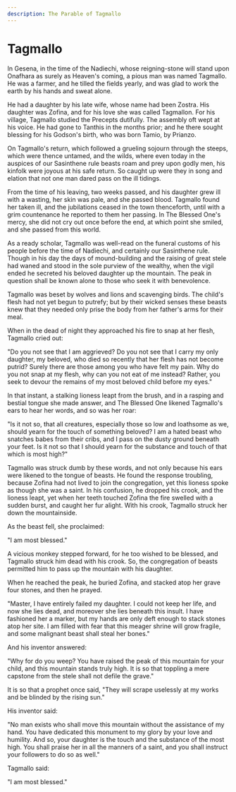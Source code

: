 ```yaml
---
description: The Parable of Tagmallo
---
```


# Tagmallo

In Gesena, in the time of the Nadiechi, whose reigning-stone will stand upon Onafhara as surely as Heaven's coming, a pious man was named Tagmallo. He was a farmer, and he tilled the fields yearly, and was glad to work the earth by his hands and sweat alone.&#x20;

He had a daughter by his late wife, whose name had been Zostra. His daughter was Zofina, and for his love she was called Tagmallon. For his village, Tagmallo studied the Precepts dutifully. The assembly oft wept at his voice. He had gone to Tanthis in the months prior; and he there sought blessing for his Godson's birth, who was born Tamio, by Prianzo.&#x20;

On Tagmallo's return, which followed a grueling sojourn through the steeps, which were thence untamed, and the wilds, where even today in the auspices of our Sasinthene rule beasts roam and prey upon godly men, his kinfolk were joyous at his safe return. So caught up were they in song and elation that not one man dared pass on the ill tidings.

From the time of his leaving, two weeks passed, and his daughter grew ill with a wasting, her skin was pale, and she passed blood. Tagmallo found her taken ill, and the jubilations ceased in the town thenceforth, until with a grim countenance he reported to them her passing. In The Blessed One's mercy, she did not cry out once before the end, at which point she smiled, and she passed from this world.

As a ready scholar, Tagmallo was well-read on the funeral customs of his people before the time of Nadiechi, and certainly our Sasinthene rule. Though in his day the days of mound-building and the raising of great stele had waned and stood in the sole purview of the wealthy, when the vigil ended he secreted his beloved daughter up the mountain. The peak in question shall be known alone to those who seek it with benevolence.

Tagmallo was beset by wolves and lions and scavenging birds. The child's flesh had not yet begun to putrefy; but by their wicked senses these beasts knew that they needed only prise the body from her father's arms for their meal.

When in the dead of night they approached his fire to snap at her flesh, Tagmallo cried out:

"Do you not see that I am aggrieved? Do you not see that I carry my only daughter, my beloved, who died so recently that her flesh has not become putrid? Surely there are those among you who have felt my pain. Why do you not snap at my flesh, why can you not eat of me instead? Rather, you seek to devour the remains of my most beloved child before my eyes."

In that instant, a stalking lioness leapt from the brush, and in a rasping and bestial tongue she made answer, and The Blessed One likened Tagmallo's ears to hear her words, and so was her roar:

"Is it not so, that all creatures, especially those so low and loathsome as we, should yearn for the touch of something beloved? I am a hated beast who snatches babes from their cribs, and I pass on the dusty ground beneath your feet. Is it not so that I should yearn for the substance and touch of that which is most high?"

Tagmallo was struck dumb by these words, and not only because his ears were likened to the tongue of beasts. He found the response troubling, because Zofina had not lived to join the congregation, yet this lioness spoke as though she was a saint. In his confusion, he dropped his crook, and the lioness leapt, yet when her teeth touched Zofina the fire swelled with a sudden burst, and caught her fur alight. With his crook, Tagmallo struck her down the mountainside.&#x20;

As the beast fell, she proclaimed:

"I am most blessed."

A vicious monkey stepped forward, for he too wished to be blessed, and Tagmallo struck him dead with his crook. So, the congregation of beasts permitted him to pass up the mountain with his daughter.&#x20;

When he reached the peak, he buried Zofina, and stacked atop her grave four stones, and then he prayed.

"Master, I have entirely failed my daughter. I could not keep her life, and now she lies dead, and moreover she lies beneath this insult. I have fashioned her a marker, but my hands are only deft enough to stack stones atop her site. I am filled with fear that this meager shrine will grow fragile, and some malignant beast shall steal her bones."

And his inventor answered:

"Why for do you weep? You have raised the peak of this mountain for your child, and this mountain stands truly high. It is so that toppling a mere capstone from the stele shall not defile the grave."

It is so that a prophet once said, "They will scrape uselessly at my works and be blinded by the rising sun."

His inventor said:

"No man exists who shall move this mountain without the assistance of my hand. You have dedicated this monument to my glory by your love and humility. And so, your daughter is the touch and the substance of the most high. You shall praise her in all the manners of a saint, and you shall instruct your followers to do so as well."

Tagmallo said:

"I am most blessed."

